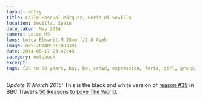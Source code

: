 ```yaml
--- 
layout: entry
title: Calle Pascual Márquez, Feria di Sevilla
location: Sevilla, Spain
date_taken: May 2014
camera: Leica M9
lens: Leica Elmarit-M 28mm f/2.8 Asph
image: GRS-20140507-003304
date: 2014-05-17 23:42:48
category: notebook
excerpt:
tags: [20 to 50 years, boy, bw, crowd, expression, feria, girl, group, lights, mobile phone, walk]
---
```


_Update 11 March 2015:_ This is the black and white version of <a href="http://www.bbc.com/travel/bespoke/story/20150309-50-reasons-to-love-the-world/index.html#paulen-farley-2819">reason #39</a> in BBC Travel&rsquo;s <a href="http://www.bbc.com/travel/bespoke/story/20150309-50-reasons-to-love-the-world/index.html">50 Reasons to Love The World</a>.